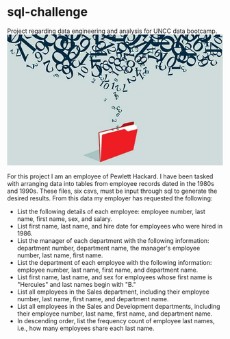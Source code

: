 # sql-challenge
 Project regarding data engineering and analysis for UNCC data bootcamp.
![SQL](https://github.com/AgapeofIcarus/sql-challenge/blob/main/data-mining.jpg?raw=true)

For this project I am an employee of Pewlett Hackard. I have been tasked with arranging data into tables from employee records dated in the 1980s and 1990s. These files, six csvs, must be input through sql to generate the desired results. From this data my employer has requested the following:

* List the following details of each employee: employee number, last name, first name, sex, and salary.
* List first name, last name, and hire date for employees who were hired in 1986.
* List the manager of each department with the following information: department number, department name, the manager's employee number, last name, first name.
* List the department of each employee with the following information: employee number, last name, first name, and department name.
* List first name, last name, and sex for employees whose first name is "Hercules" and last names begin with "B."
* List all employees in the Sales department, including their employee number, last name, first name, and department name.
* List all employees in the Sales and Development departments, including their employee number, last name, first name, and department name.
* In descending order, list the frequency count of employee last names, i.e., how many employees share each last name.
